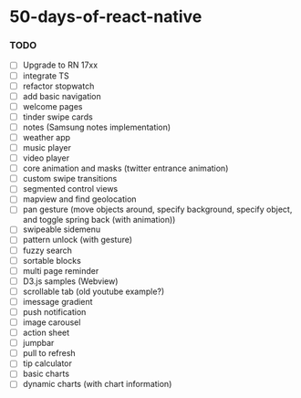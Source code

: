 # 50-days-of-react-native
### TODO
- [ ] Upgrade to RN 17xx
- [ ] integrate TS
- [ ] refactor stopwatch
- [ ] add basic navigation
- [ ] welcome pages
- [ ] tinder swipe cards
- [ ] notes (Samsung notes implementation)
- [ ] weather app
- [ ] music player
- [ ] video player
- [ ] core animation and masks (twitter entrance animation)
- [ ] custom swipe transitions
- [ ] segmented control views
- [ ] mapview and find geolocation
- [ ] pan gesture (move objects around, specify background, specify object, and toggle spring back (with animation))
- [ ] swipeable sidemenu
- [ ] pattern unlock (with gesture)
- [ ] fuzzy search
- [ ] sortable blocks
- [ ] multi page reminder
- [ ] D3.js samples (Webview)
- [ ] scrollable tab (old youtube example?)
- [ ] imessage gradient
- [ ] push notification
- [ ] image carousel
- [ ] action sheet
- [ ] jumpbar
- [ ] pull to refresh
- [ ] tip calculator
- [ ] basic charts
- [ ] dynamic charts (with chart information)

